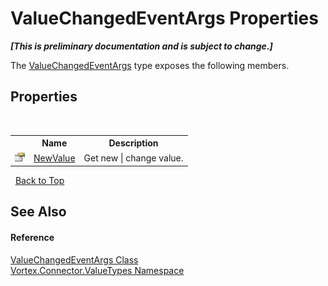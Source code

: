 # ValueChangedEventArgs Properties
 _**\[This is preliminary documentation and is subject to change.\]**_

The <a href="T_Vortex_Connector_ValueTypes_ValueChangedEventArgs.md">ValueChangedEventArgs</a> type exposes the following members.


## Properties
&nbsp;<table><tr><th></th><th>Name</th><th>Description</th></tr><tr><td>![Public property](media/pubproperty.gif "Public property")</td><td><a href="P_Vortex_Connector_ValueTypes_ValueChangedEventArgs_NewValue.md">NewValue</a></td><td>
Get new | change value.</td></tr></table>&nbsp;
<a href="#valuechangedeventargs-properties">Back to Top</a>

## See Also


#### Reference
<a href="T_Vortex_Connector_ValueTypes_ValueChangedEventArgs.md">ValueChangedEventArgs Class</a><br /><a href="N_Vortex_Connector_ValueTypes.md">Vortex.Connector.ValueTypes Namespace</a><br />